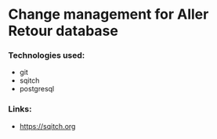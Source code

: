# Change management for Aller Retour database

### Technologies used:

* git
* sqitch
* postgresql

### Links:

* https://sqitch.org
